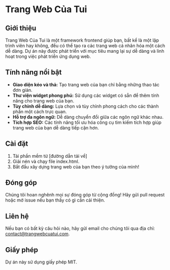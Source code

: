 # Trang Web Của Tui

## Giới thiệu
Trang Web Của Tui là một framework frontend giúp bạn, bất kể là một lập trình viên hay không, đều có thể tạo ra các trang web cá nhân hóa một cách dễ dàng. Dự án này được phát triển với mục tiêu mang lại sự dễ dàng và linh hoạt trong việc phát triển ứng dụng web. 

## Tính năng nổi bật
- **Giao diện kéo và thả:** Tạo trang web của bạn chỉ bằng những thao tác đơn giản. 
- **Thư viện widget phong phú:** Sử dụng các widget có sẵn để thêm tính năng cho trang web của bạn.
- **Tùy chỉnh dễ dàng:** Lựa chọn và tùy chỉnh phong cách cho các thành phần một cách trực quan.
- **Hỗ trợ đa ngôn ngữ:** Dễ dàng chuyển đổi giữa các ngôn ngữ khác nhau.
- **Tích hợp SEO:** Các tính năng tối ưu hóa công cụ tìm kiếm tích hợp giúp trang web của bạn dễ dàng tiếp cận hơn.

## Cài đặt
1. Tải phần mềm từ [đường dẫn tải về] 
2. Giải nén và chạy file index.html.
3. Bắt đầu xây dựng trang web của bạn theo ý tưởng của mình!

## Đóng góp
Chúng tôi hoan nghênh mọi sự đóng góp từ cộng đồng! Hãy gửi pull request hoặc mở issue nếu bạn thấy có gì cần cải thiện.

## Liên hệ
Nếu bạn có bất kỳ câu hỏi nào, hãy gửi email cho chúng tôi qua địa chỉ: contact@trangwebcuatui.com.

## Giấy phép
Dự án này sử dụng giấy phép MIT.